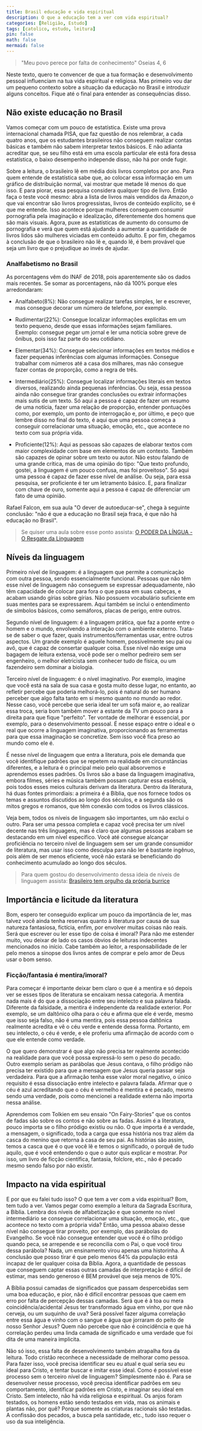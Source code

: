 ```yaml
---
title: Brasil educação e vida espiritual
description: O que a educação tem a ver com vida espiritual?
categories: [Religião, Estudo]
tags: [catolico, estudo, leitura]
pin: false
math: false
mermaid: false
---
```


> "Meu povo perece por falta de conhecimento" Oseias 4, 6

Neste texto, quero te convencer de que a tua formação e desenvolvimento pessoal influenciam na tua vida espiritual e religiosa. Mas primeiro vou dar um pequeno contexto sobre a situação da educação no Brasil e introduzir alguns conceitos. Fique até o final para entender as consequências disso.

## Não existe educação no Brasil

Vamos começar com um pouco de estatística. Existe uma prova internacional chamada PISA, que faz questão de nos relembrar, a cada quatro anos, que os estudantes brasileiros não conseguem realizar contas básicas e também não sabem interpretar textos básicos. E não adianta acreditar que, se seu filho está em uma escola particular ele está fora dessa estatística, o baixo desempenho independe disso, não há por onde fugir.

Sobre a leitura, o brasileiro lê em média dois livros completos por ano. Para quem entende de estatística sabe que, ao colocar essa informação em um gráfico de distribuição normal, vai mostrar que metade lê menos do que isso. E para piorar, essa pesquisa considera qualquer tipo de livro. Então faça o teste você mesmo: abra a lista de livros mais vendidos da Amazon,o que vai encontrar são livros progressistas, livros de conteúdo explícito, se é que me entende. Isso acontece porque mulheres conseguem consumir pornografia pela imaginação e idealização, diferentemente dos homens que são mais visuais. Agora, puxe as estatísticas de aumento do consumo de pornografia e verá que quem está ajudando a aumentar a quantidade de livros lidos são mulheres viciadas em conteúdo adulto. E por fim, chegamos à conclusão de que o brasileiro não lê e, quando lê, é bem provável que seja um livro que o prejudique ao invés de ajudar.

### Analfabetismo no Brasil

As porcentagens vêm do INAF de 2018, pois aparentemente são os dados mais recentes. Se somar as porcentagens, não dá 100% porque eles arredondaram:

- Analfabeto(8%): Não consegue realizar tarefas simples, ler e escrever, mas consegue decorar um número de telefone, por exemplo.

- Rudimentar(22%): Consegue localizar informações explícitas em um texto pequeno, desde que essas informações sejam familiares. Exemplo: consegue pegar um jornal e ler uma notícia sobre greve de ônibus, pois isso faz parte do seu cotidiano.

- Elementar(34%): Consegue selecionar informações em textos médios e fazer pequenas inferências com algumas informações. Consegue trabalhar com números até a casa dos milhares, mas não consegue fazer contas de proporção, como a regra de três.

- Intermediário(25%): Consegue localizar informações literais em textos diversos, realizando ainda pequenas inferências. Ou seja, essa pessoa ainda não consegue tirar grandes conclusões ou extrair informações mais sutis de um texto. Só aqui a pessoa é capaz de fazer um resumo de uma notícia, fazer uma relação de proporção, entender pontuações como, por exemplo, um ponto de interrogação e, por último, e peço que lembre disso no final do texto, é aqui que uma pessoa começa a conseguir correlacionar uma situação, emoção, etc., que acontece no texto com sua própria vida.

- Proficiente(12%): Aqui as pessoas são capazes de elaborar textos com maior complexidade com base em elementos de um contexto. Também são capazes de opinar sobre um texto ou autor. Não estou falando de uma grande crítica, mas de uma opinião do tipo: "Que texto profundo, gostei, a linguagem é um pouco confusa, mas foi proveitoso". Só aqui uma pessoa é capaz de fazer esse nível de análise. Ou seja, para essa pesquisa, ser proficiente é ter um letramento básico. E, para finalizar com chave de ouro, somente aqui a pessoa é capaz de diferenciar um fato de uma opinião.

Rafael Falcon, em sua aula "O dever de autoeducar-se", chega à seguinte conclusão: "não é que a educação no Brasil seja fraca, é que não há educação no Brasil".

> Se quiser uma aula sobre esse ponto assista: [O PODER DA LÍNGUA - O Resgate da Linguagem](https://www.youtube.com/watch?v=azSNmWJSHJk)

## Níveis da linguagem

Primeiro nível de linguagem: é a linguagem que permite a comunicação com outra pessoa, sendo essencialmente funcional. Pessoas que não têm esse nível de linguagem não conseguem se expressar adequadamente, não têm capacidade de colocar para fora o que passa em suas cabeças, e acabam usando gírias sobre gírias. Não possuem vocabulário suficiente em suas mentes para se expressarem. Aqui também se inclui o entendimento de símbolos básicos, como semáforos, placas de perigo, entre outros.

Segundo nível de linguagem: é a linguagem prática, que faz a ponte entre o homem e o mundo, envolvendo a interação com o ambiente externo. Trata-se de saber o que fazer, quais instrumentos/ferramentas usar, entre outros aspectos. Um grande exemplo é aquele homem, possivelmente seu pai ou avô, que é capaz de consertar qualquer coisa. Esse nível não exige uma bagagem de leitura extensa, você pode ser o melhor pedreiro sem ser engenheiro, o melhor eletricista sem conhecer tudo de física, ou um fazendeiro sem dominar a biologia.

Terceiro nível de linguagem: é o nível imaginativo. Por exemplo, imagine que você está na sala de sua casa e gosta muito desse lugar, no entanto, ao refletir percebe que poderia melhorá-lo, pois é natural do ser humano perceber que algo falta tanto em si mesmo quanto no mundo ao redor. Nesse caso, você percebe que seria ideal ter um sofá maior e, ao realizar essa troca, seria bom também mover a estante da TV um pouco para a direita para que fique "perfeito". Ter vontade de melhorar é essencial, por exemplo, para o desenvolvimento pessoal. É nesse espaço entre o ideal e o real que ocorre a linguagem imaginativa, proporcionando as ferramentas para que essa imaginação se concretize. Sem isso você fica preso ao mundo como ele é.

É nesse nível de linguagem que entra a literatura, pois ele demanda que você identifique padrões que se repetem na realidade em circunstâncias diferentes, e a leitura é o principal meio pelo qual absorvemos e aprendemos esses padrões. Os livros são a base da linguagem imaginativa, embora filmes, séries e música também possam capturar essa essência, pois todos esses meios culturais derivam da literatura. Dentro da literatura, há duas fontes primordiais: a primeira é a Bíblia, que nos fornece todos os temas e assuntos discutidos ao longo dos séculos, e a segunda são os mitos gregos e romanos, que têm conexão com todos os livros clássicos.

Veja bem, todos os níveis de linguagem são importantes, um não exclui o outro. Para ser uma pessoa completa e capaz você precisa ter um nível decente nas três linguagens, mas é claro que algumas pessoas acabam se destacando em um nível específico. Você até consegue alcançar proficiência no terceiro nível de linguagem sem ser um grande consumidor de literatura, mas usar isso como desculpa para não ler é bastante ingênuo, pois além de ser menos eficiente, você não estará se beneficiando do conhecimento acumulado ao longo dos séculos.

> Para quem gostou do desenvolvimento dessa ideia de níveis de linguagem assista: [Brasileiro tem orgulho da própria burrice](https://www.youtube.com/watch?v=1xoNci4O-AA)

## Importância e licitude da literatura

Bom, espero ter conseguido explicar um pouco da importância de ler, mas talvez você ainda tenha reservas quanto à literatura por causa de sua natureza fantasiosa, fictícia, enfim, por envolver muitas coisas não reais. Será que escrever ou ler esse tipo de coisa é imoral? Para não me estender muito, vou deixar de lado os casos óbvios de leituras indecentes mencionados no início. Cabe também ao leitor, a responsabilidade de ler pelo menos a sinopse dos livros antes de comprar e pelo amor de Deus usar o bom senso.

### Ficção/fantasia é mentira/imoral?

Para começar é importante deixar bem claro o que é a mentira e só depois ver se esses tipos de literatura se encaixam nessa categoria. A mentira nada mais é do que a dissociação entre seu intelecto e sua palavra falada. Diferente da falsidade, a mentira é independente da realidade exterior. Por exemplo, se um daltônico olha para o céu e afirma que ele é verde, mesmo que isso seja falso, não é uma mentira, pois essa pessoa daltônica realmente acredita e vê o céu verde e entende dessa forma. Portanto, em seu intelecto, o céu é verde, e ele proferiu uma afirmação de acordo com o que ele entende como verdade.

O que quero demonstrar é que algo não precisa ter realmente acontecido na realidade para que você possa expressá-lo sem o peso do pecado. Outro exemplo seriam as parábolas que Jesus contava, o filho pródigo não precisa ter existido para que a mensagem que Jesus queria passar seja verdadeira. Para que a afirmação tenha esse valor moral negativo, o único requisito é essa dissociação entre intelecto e palavra falada. Afirmar que o céu é azul acreditando que o céu é vermelho é mentira e é pecado, mesmo sendo uma verdade, pois como mencionei a realidade externa não importa nessa análise.

Aprendemos com Tolkien em seu ensaio "On Fairy-Stories” que os contos de fadas são sobre os contos e não sobre as fadas. Assim é a literatura, pouco importa se o filho pródigo existiu ou não. O que importa é a verdade, a mensagem, o significado, toda a carga que essa história nos traz além da casca do menino que retorna à casa de seu pai. As histórias são assim, temos a casca que é o que você lê e temos o significado, o porquê de tudo aquilo, que é você entendendo o que o autor quis explicar e mostrar. Por isso, um livro de ficção científica, fantasia, folclore, etc., não é pecado mesmo sendo falso por não existir.

## Impacto na vida espiritual

E por que eu falei tudo isso? O que tem a ver com a vida espiritual? Bom, tem tudo a ver. Vamos pegar como exemplo a leitura da Sagrada Escritura, a Bíblia. Lembra dos níveis de alfabetização e que somente no nível intermediário se consegue correlacionar uma situação, emoção, etc., que acontece no texto com a própria vida? Então, uma pessoa abaixo desse nível não consegue tirar proveito, por exemplo, das parábolas do Evangelho. Se você não consegue entender que você é o filho pródigo quando peca, se arrepende e se reconcilia com o Pai, o que você tirou dessa parábola? Nada, um ensinamento virou apenas uma historinha. A conclusão que posso tirar é que pelo menos 64% da população está incapaz de ler qualquer coisa da Bíblia. Agora, a quantidade de pessoas que conseguem captar essas outras camadas de interpretação é difícil de estimar, mas sendo generoso é BEM provável que seja menos de 10%.

A Bíblia possui camadas de significados que passam despercebidas sem uma boa educação, e pior, não é difícil encontrar pessoas que caem em erro por falta de percepção dessas camadas. Será que é à toa ou mera coincidência/acidental Jesus ter transformado água em vinho, por que não cerveja, ou um suquinho de uva? Será possível fazer alguma correlação entre essa água e vinho com o sangue e água que jorraram do peito de nosso Senhor Jesus? Quem não percebe que não é coincidência e que há correlação perdeu uma linda camada de significado e uma verdade que foi dita de uma maneira implicita.

Não só isso, essa falta de desenvolvimento também atrapalha fora da leitura. Todo cristão reconhece a necessidade de melhorar como pessoa. Para fazer isso, você precisa identificar seu eu atual e qual seria seu eu ideal para Cristo, e tentar buscar e imitar esse ideal. Como é possível esse processo sem o terceiro nível de linguagem? Simplesmente não é. Para se desenvolver nesse processo, você precisa identificar padrões em seu comportamento, identificar padrões em Cristo, e imaginar seu ideal em Cristo. Sem intelecto, não há vida religiosa e espiritual. Os anjos foram testados, os homens estão sendo testados em vida, mas os animais e plantas não, por quê? Porque somente as criaturas racionais são testadas. A confissão dos pecados, a busca pela santidade, etc., tudo isso requer o uso da sua inteligência.
